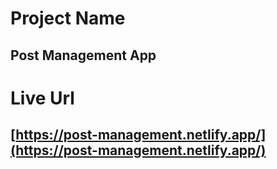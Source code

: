 # Project Name

## Post Management App

# Live Url

## [https://post-management.netlify.app/](https://post-management.netlify.app/)

